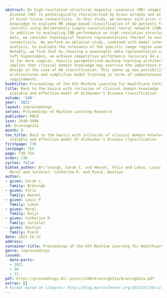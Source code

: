 ```yaml
---
abstract: On high-resolution structural magnetic resonance (MR) images Alzheimer’s
  disease (AD) is pathologically characterised by brain atrophy and an overall loss
  of brain tissue connectivity. In this study, we harness such prior clinical domain
  knowledge to evaluate MR image-based classification of AD patients from healthy
  controls using deliberately simple convolutional neural network (CNN) architectures.
  In addition to evaluating CNN performance on high resolution structural MR imaging
  data, we consider topological feature representations thereof to evaluate structural
  connectivity. We perform an ablation study, combined with model interpretability
  analysis, to evaluate the relevance of the specific image region used for classification.
  Notably, we find that by choosing a meaningful data representation comprising the
  left hippocampus, we achieve competitive performance (accuracy 84 ± 7%) comparable
  to far more complex, heavily parameterised machine learning architectures. This
  implies that clinical domain knowledge may overrule the importance of model architecture
  design in the case of AD classification. This opens up new possibilities for interpretable
  architectures and simplifies model training in terms of computational cost and hardware
  requirements.
booktitle: Proceedings of the 6th Machine Learning for Healthcare Conference
title: Back to the basics with inclusion of clinical domain knowledge - A simple,
  scalable and effective model of Alzheimer’s Disease classification
volume: '149'
year: '2021'
layout: inproceedings
series: Proceedings of Machine Learning Research
publisher: PMLR
issn: 2640-3498
id: bruningk21a
month: 0
tex_title: Back to the basics with inclusion of clinical domain knowledge - A simple,
  scalable and effective model of Alzheimer’s Disease classification
firstpage: 730
lastpage: 754
page: 730-754
order: 730
cycles: false
bibtex_author: Br\"uningk, Sarah C. and Hensel, Felix and Lukas, Louis P. and Kuijs,
  Merel and Jutzeler, Catherine R. and Rieck, Bastian
author:
- given: Sarah C.
  family: Brüningk
- given: Felix
  family: Hensel
- given: Louis P.
  family: Lukas
- given: Merel
  family: Kuijs
- given: Catherine R.
  family: Jutzeler
- given: Bastian
  family: Rieck
date: 2021-10-21
address:
container-title: Proceedings of the 6th Machine Learning for Healthcare Conference
genre: inproceedings
issued:
  date-parts:
  - 2021
  - 10
  - 21
pdf: https://proceedings.mlr.press/v149/bruningk21a/bruningk21a.pdf
extras: []
# Format based on citeproc: http://blog.martinfenner.org/2013/07/30/citeproc-yaml-for-bibliographies/
---
```

